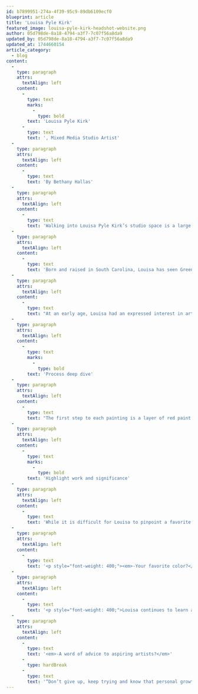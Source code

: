 ```yaml
---
id: b7899951-274a-4f39-95c9-89db6109ecf0
blueprint: article
title: 'Louisa Pyle Kirk'
featured_image: louisa-pyle-kirk-headshot-website.png
author: 05d798de-8a18-4794-a3f7-7c07f56a8da9
updated_by: 05d798de-8a18-4794-a3f7-7c07f56a8da9
updated_at: 1744660154
article_category:
  - blog
content:
  -
    type: paragraph
    attrs:
      textAlign: left
    content:
      -
        type: text
        marks:
          -
            type: bold
        text: 'Louisa Pyle Kirk'
      -
        type: text
        text: ', Mixed Media Studio Artist'
  -
    type: paragraph
    attrs:
      textAlign: left
    content:
      -
        type: text
        text: 'By Bethany Hallas'
  -
    type: paragraph
    attrs:
      textAlign: left
    content:
      -
        type: text
        text: 'Walking into Louisa Pyle Kirk’s studio space is a large assortment of portraits with large, inquisitive eyes and simplistic faces, a subject of interest to her, that draws the viewer in under the surface of their complex identities. It is these paintings that launched our discussion of art, its influences, and the familiar.'
  -
    type: paragraph
    attrs:
      textAlign: left
    content:
      -
        type: text
        text: 'Born and raised in South Carolina, Louisa has seen Greenville’s landscape change from abandoned buildings, to an increasingly popular and thriving area. Her favorite part of this change, however, is the growing art presence taking place.'
  -
    type: paragraph
    attrs:
      textAlign: left
    content:
      -
        type: text
        text: "At an early age, Louisa had an expressed interest in art and loved the freedom she felt creating with her hands. In her youth, she enjoyed crafting with paper cache, and throwing pots, (the latter a venture she hopes to explore again someday). For college, Louisa stayed in her native state of South Carolina, attending the College of Charleston as an art major. However, as she put it, “I lacked the confidence to stick with art” and faced with her families' concerns the major would leave her a starving artist, Louisa switched majors every year after, finally completing with a degree in economics. Post college, Louisa got into social work, spending the next several years in the corporate world. And while she didn’t find it to be an enjoyable field, she did find it to be rich with influences and experiences that have since contributed to the life and body of her paintings."
  -
    type: paragraph
    attrs:
      textAlign: left
    content:
      -
        type: text
        marks:
          -
            type: bold
        text: 'Process deep dive'
  -
    type: paragraph
    attrs:
      textAlign: left
    content:
      -
        type: text
        text: "The first step to each painting is a layer of red paint. It is the signature backdrop to each portrait created and an essential part of the ambience. But prior to this comes a test run, a step Louisa “learned the hard way” to always incorporate of creating a small monochromatic test painting to determine her values and visualize the portraits large-scale potential. Her medium of choice is fluid acrylic, valued for its flexible dry time and smooth application. For curiosity's sake, tools including painted newspapers, stencil sheets, and on occasion, carved out foam board to create a layered texture to her work are utilized. As Louisa puts it, “you’re not trying to paint the details,” at least not in the traditional sense. There is much for the eye to hone in on; less so with painted flecks of callouses on skin and more on textured layers and the materials at play."
  -
    type: paragraph
    attrs:
      textAlign: left
    content:
      -
        type: text
        marks:
          -
            type: bold
        text: 'Highlight work and significance'
  -
    type: paragraph
    attrs:
      textAlign: left
    content:
      -
        type: text
        text: 'While it is difficult for Louisa to pinpoint a favorite painting, one that comes to mind depicts a young girl whose face is prominent in the red, textured painting. It’s back at her apartment, and is a self-portrait, perhaps unintentionally so. She loves painting faces, wanting to capture people in a more abstract medium, an interesting move in leu of her corporate years surrounded by countless faces on a routine basis. Memorizing details to each face is difficult to absorb, the multitude of them blurring together and becoming abstract. In Louisa’s paintings, each portrait often starts out as an enigma, slowly morphing into someone she’s known whether a family member or friend. While the theme of portraits is continuous, each painting takes on a life of its own, each original and distinct. And yet, their meaning is ambiguous, filled in by the perceptions and narratives of the beholder.'
  -
    type: paragraph
    attrs:
      textAlign: left
    content:
      -
        type: text
        text: '<p style="font-weight: 400;"><em>-Your favorite color?</em><br />“Green.”<em>-Biggest influences?</em><br />“Pablo Picasso and abstract expressionist.”</p>'
  -
    type: paragraph
    attrs:
      textAlign: left
    content:
      -
        type: text
        text: '<p style="font-weight: 400;">Louisa continues to learn as an artist, pushing the boundaries of her mediums capacities by incorporating new elements, including newspapers, foam board, and stencil sheets, all mixed with fluid acrylic paint to create something new. This creativity is all the more compelling since the loss of her husband, a man whose unexpected passing is keenly felt. Life was taken, and while Louisa works to get back in the swing of her process after taking an extended period off, she has a newfound channel to pump into new portraits.<br />Over the years that Louisa has known GCCA, the artists present have been key mentors and teachers, supporting her, challenging her, and offering invaluable critique from the classes she has taken. Here at GCCA, Louisa has come to better understand what makes a painting work, and the process behind it.Looking ahead, Louisa would like to take a poetry class as it is a strong area of interest and creative exploration for her.</p>'
  -
    type: paragraph
    attrs:
      textAlign: left
    content:
      -
        type: text
        text: '<em>-A word of advice to aspiring artists?</em>'
      -
        type: hardBreak
      -
        type: text
        text: '“Don’t give up, keep trying and know that personal growth helps you use your art.”'
---
```

